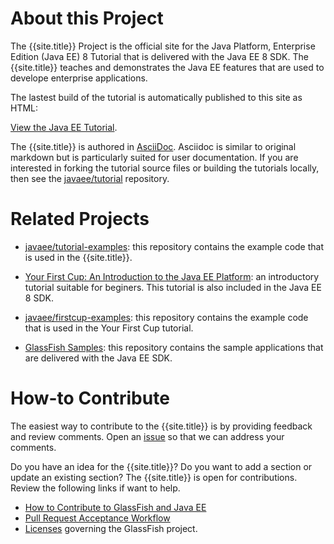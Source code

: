 # About this Project

The {{site.title}} Project is the official site for the Java Platform, Enterprise Edition (Java EE) 8
Tutorial that is delivered with the Java EE 8 SDK. The {{site.title}} teaches and demonstrates the
Java EE features that are used to develope enterprise applications.


The lastest build of the tutorial is automatically published to this site as HTML:


[View the Java EE Tutorial](toc.html).


The {{site.title}} is authored in [AsciiDoc](http://asciidoc.org/). Asciidoc is similar to
original markdown but is particularly suited for user documentation. If you are interested in forking
the tutorial source files or building the tutorials locally, then see the [javaee/tutorial](https://github.com/javaee/tutorial)
repository.


# Related Projects

* [javaee/tutorial-examples](https://github.com/javaee/tutorial-examples): this repository contains the example code that
is used in the {{site.title}}.

* [Your First Cup: An Introduction to the Java EE Platform](https://javaee.github.io/firstcup/): an introductory tutorial
suitable for beginers. This tutorial is also included in the Java EE 8 SDK.

* [javaee/firstcup-examples](https://github.com/javaee/firstcup-examples): this repository contains the example code that
is used in the Your First Cup tutorial.

* [GlassFish Samples](https://github.com/javaee/glassfish-samples): this repository contains the sample applications
that are delivered with the Java EE SDK.


# How-to Contribute
The easiest way to contribute to the {{site.title}} is by providing feedback and
review comments. Open an [issue](https://github.com/javaee/tutorial/issues) so that we can address
your comments.


Do you have an idea for the {{site.title}}? Do you want to add a section or update an existing section?
The {{site.title}} is open for contributions. Review the following links if want to help.

* [How to Contribute to GlassFish and Java EE](https://javaee.github.io/glassfish/how-to-contribute)
* [Pull Request Acceptance Workflow](https://javaee.github.io/glassfish/pr_workflow)
* [Licenses](https://javaee.github.io/glassfish/LICENSE) governing the GlassFish project.
